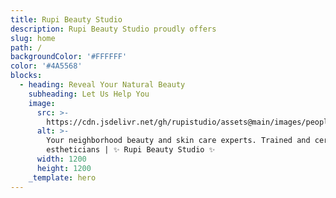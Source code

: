 ```yaml
---
title: Rupi Beauty Studio
description: Rupi Beauty Studio proudly offers
slug: home
path: /
backgroundColor: '#FFFFFF'
color: '#4A5568'
blocks:
  - heading: Reveal Your Natural Beauty
    subheading: Let Us Help You
    image:
      src: >-
        https://cdn.jsdelivr.net/gh/rupistudio/assets@main/images/people/hero-composite.png
      alt: >-
        Your neighborhood beauty and skin care experts. Trained and certified
        estheticians | ✨ Rupi Beauty Studio ✨
      width: 1200
      height: 1200
    _template: hero
---
```


